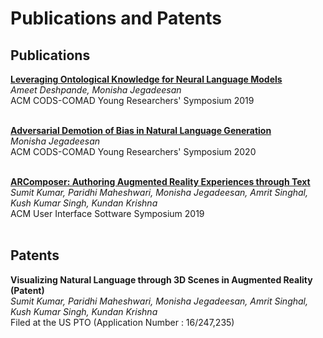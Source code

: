 ---
---

# Publications and Patents

## Publications 

**[Leveraging Ontological Knowledge for Neural Language Models](https://dl.acm.org/citation.cfm?id=3297059)** <br/>
_Ameet Deshpande, Monisha Jegadeesan_ <br/>
ACM CODS-COMAD Young Researchers' Symposium 2019 <br/> <br/>

**[Adversarial Demotion of Bias in Natural Language Generation](https://dl.acm.org/doi/abs/10.1145/3371158.3371229)** <br/>
_Monisha Jegadeesan_ <br/>
ACM CODS-COMAD Young Researchers' Symposium 2020 <br/> <br/>

**[ARComposer: Authoring Augmented Reality Experiences through Text](https://dl.acm.org/doi/10.1145/3332167.3357116)** <br/>
_Sumit Kumar, Paridhi Maheshwari, Monisha Jegadeesan, Amrit Singhal, Kush Kumar Singh, Kundan Krishna_ <br/>
ACM User Interface Sottware Symposium 2019 <br/> <br/>

## Patents

**Visualizing Natural Language through 3D Scenes in Augmented Reality (Patent)** <br/>
_Sumit Kumar, Paridhi Maheshwari, Monisha Jegadeesan, Amrit Singhal, Kush Kumar Singh, Kundan Krishna_ <br/>
Filed at the US PTO (Application Number : 16/247,235) <br/> <br/>
